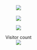 <h2 align="center">
<img src="https://media1.tenor.com/images/443d5c753ebd06d7692d4a8645524c53/tenor.gif">
</h2>


<p align="center">
  <img src="https://github-readme-stats.vercel.app/api/?username=0xdaddy&title_color=4F8CC9&text_color=9f9f9f&show_icons=true&bg_color=00000000&hide_border=true&icon_color=4F8CC9&hide_title=true&count_private=true" />
</p>

<p align="center">
    <img src="https://discord.c99.nl/widget/theme-1/451064700541861898.png">
</p>

<p align="center"> 
  Visitor count<br>
  <img src="https://profile-counter.glitch.me/0xdaddy/count.svg" />
</p>
